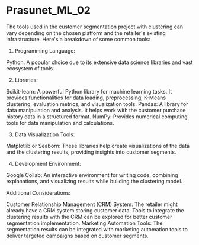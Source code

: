 # Prasunet_ML_02
The tools used in the customer segmentation project with clustering can vary depending on the chosen platform and the retailer's existing infrastructure. Here's a breakdown of some common tools:

1. Programming Language:

Python: A popular choice due to its extensive data science libraries and vast ecosystem of tools.

2. Libraries:

Scikit-learn: A powerful Python library for machine learning tasks. It provides functionalities for data loading, preprocessing, K-Means clustering, evaluation metrics, and visualization tools.
Pandas: A library for data manipulation and analysis. It helps work with the customer purchase history data in a structured format.
NumPy: Provides numerical computing tools for data manipulation and calculations.

3. Data Visualization Tools:

Matplotlib or Seaborn: These libraries help create visualizations of the data and the clustering results, providing insights into customer segments.

4. Development Environment:

Google Collab:  An interactive environment for writing code, combining explanations, and visualizing results while building the clustering model.

Additional Considerations:

Customer Relationship Management (CRM) System: The retailer might already have a CRM system storing customer data. Tools to integrate the clustering results with the CRM can be explored for better customer segmentation implementation.
Marketing Automation Tools: The segmentation results can be integrated with marketing automation tools to deliver targeted campaigns based on customer segments.
